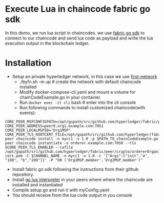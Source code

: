 # Execute Lua in chaincode fabric go sdk

In this demo, we run lua script in chaincodes. we use [fabric go sdk](https://github.com/hyperledger/fabric-sdk-go) to connect to our chaincode and send lua code as payload and write the lua execution output in the blockchain ledger.

# Installation

  - Setup an private hyperledger network, in this case we use [first-network](https://github.com/hyperledger/fabric-samples/tree/release/first-network) 
    - ./byfn.sh -m up # create the network with default chaincode installed
    - Modify docker-compose-cli.yaml and mount a volume for chainCodeExample.go in your container.
    - Run `docker exec -it cli` bash # enter into the cli console
    - Run following commands to install customized chaincode(with events):
```
CORE_PEER_MSPCONFIGPATH=/opt/gopath/src/github.com/hyperledger/fabric/peer/crypto/peerOrganizations/org1.example.com/users/Admin@org1.example.com/msp
CORE_PEER_ADDRESS=peer0.org1.example.com:7051
CORE_PEER_LOCALMSPID="Org1MSP"
CORE_PEER_TLS_ROOTCERT_FILE=/opt/gopath/src/github.com/hyperledger/fabric/peer/crypto/peerOrganizations/org1.example.com/peers/peer0.org1.example.com/tls/ca.crt
peer chaincode install -n mycc1 -v 1.0 -p $PATH_TO_chainCodeExample.go
peer chaincode instantiate -o orderer.example.com:7050 --tls $CORE_PEER_TLS_ENABLED --cafile /opt/gopath/src/github.com/hyperledger/fabric/peer/crypto/ordererOrganizations/example.com/orderers/orderer.example.com/msp/tlscacerts/tlsca.example.com-cert.pem -C $CHANNEL_NAME -n mycc1 -v 1.0 -c '{"Args":["init","a", "100", "b","200"]}' -P "OR ('Org1MSP.member','Org2MSP.member')"
```
- Install fabric go sdk following the instructions from their github repository.
- Install [go lua interpreter](https://github.com/yuin/gopher-lua) in your peers where where the chaincode are installed and instantiated
- Compile setup.go and run it with myConfig.yaml
- You should receive from the lua code output in you console
